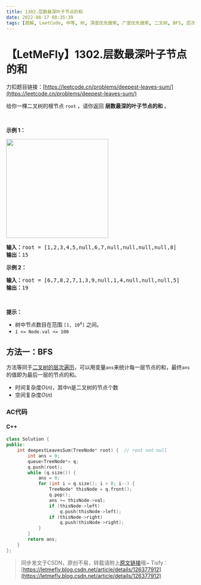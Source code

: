 ```yaml
---
title: 1302.层数最深叶子节点的和
date: 2022-08-17 08:35:39
tags: [题解, LeetCode, 中等, 树, 深度优先搜索, 广度优先搜索, 二叉树, BFS, 层次遍历, 层序遍历]
---
```


# 【LetMeFly】1302.层数最深叶子节点的和

力扣题目链接：[https://leetcode.cn/problems/deepest-leaves-sum/](https://leetcode.cn/problems/deepest-leaves-sum/)

<p>给你一棵二叉树的根节点 <code>root</code> ，请你返回 <strong>层数最深的叶子节点的和</strong> 。</p>

<p> </p>

<p><strong>示例 1：</strong></p>

<!-- <p><strong><img alt="" src="https://assets.leetcode-cn.com/aliyun-lc-upload/uploads/2019/12/28/1483_ex1.png" style="height: 265px; width: 273px;" /></strong></p> -->

<p><strong><img alt="" src="https://cors.tisfy.eu.org/https://img-blog.csdnimg.cn/fad04952e29b43a998ffacb6d81ab73d.png" style="height: 265px; width: 273px;" /></strong></p>

<pre>
<strong>输入：</strong>root = [1,2,3,4,5,null,6,7,null,null,null,null,8]
<strong>输出：</strong>15
</pre>

<p><strong>示例 2：</strong></p>

<pre>
<strong>输入：</strong>root = [6,7,8,2,7,1,3,9,null,1,4,null,null,null,5]
<strong>输出：</strong>19
</pre>

<p> </p>

<p><strong>提示：</strong></p>

<ul>
	<li>树中节点数目在范围 <code>[1, 10<sup>4</sup>]</code> 之间。</li>
	<li><code>1 <= Node.val <= 100</code></li>
</ul>


    
## 方法一：BFS

方法等同于[二叉树的层次遍历](https://blog.tisfy.eu.org/2022/07/04/LeetCode%200107.%E4%BA%8C%E5%8F%89%E6%A0%91%E7%9A%84%E5%B1%82%E5%BA%8F%E9%81%8D%E5%8E%86II/)，可以用变量```ans```来统计每一层节点的和，最终```ans```的值即为最后一层的节点的和。

+ 时间复杂度$O(n)$，其中$n$是二叉树的节点个数
+ 空间复杂度$O(n)$

### AC代码

#### C++

```cpp
class Solution {
public:
    int deepestLeavesSum(TreeNode* root) {  // root not null
        int ans = 0;
        queue<TreeNode*> q;
        q.push(root);
        while (q.size()) {
            ans = 0;
            for (int i = q.size(); i > 0; i--) {
                TreeNode* thisNode = q.front();
                q.pop();
                ans += thisNode->val;
                if (thisNode->left)
                    q.push(thisNode->left);
                if (thisNode->right)
                    q.push(thisNode->right);
            }
        }
        return ans;
    }
};
```

> 同步发文于CSDN，原创不易，转载请附上[原文链接](https://blog.tisfy.eu.org/2022/08/17/LeetCode%201302.%E5%B1%82%E6%95%B0%E6%9C%80%E6%B7%B1%E5%8F%B6%E5%AD%90%E8%8A%82%E7%82%B9%E7%9A%84%E5%92%8C/)哦~
> Tisfy：[https://letmefly.blog.csdn.net/article/details/126377912](https://letmefly.blog.csdn.net/article/details/126377912)

